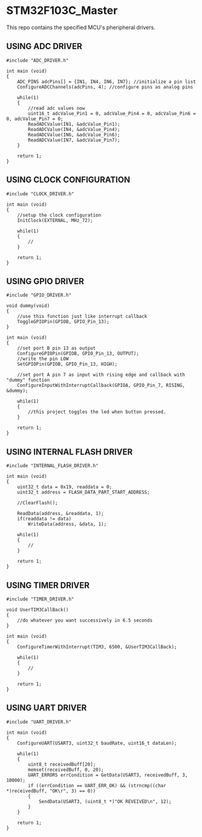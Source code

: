 # STM32F103C_Master
This repo contains the specified MCU's pheripheral drivers.

USING ADC DRIVER
--------------------------

	#include "ADC_DRIVER.h"

	int main (void)
	{
		ADC_PINS adcPins[] = {IN1, IN4, IN6, IN7}; //initialize a pin list
		ConfigureADCChannels(adcPins, 4); //configure pins as analog pins

		while(1)
		{
			//read adc values now
			uint16_t adcValue_Pin1 = 0, adcValue_Pin4 = 0, adcValue_Pin6 = 0, adcValue_Pin7 = 0;
			ReadADCValue(IN1, &adcValue_Pin1);
			ReadADCValue(IN4, &adcValue_Pin4);
			ReadADCValue(IN6, &adcValue_Pin6);
			ReadADCValue(IN7, &adcValue_Pin7);
		}

		return 1;
	}

USING CLOCK CONFIGURATION
----------------------------------------

	#include "CLOCK_DRIVER.h"

	int main (void)
	{
		//setup the clock configuration
		InitClock(EXTERNAL, MHz_72);

		while(1)
		{
			//
		}

		return 1;
	}


USING GPIO DRIVER
----------------------------

	#include "GPIO_DRIVER.h"

	void dummy(void)
	{
		//use this function just like interrupt callback
		ToggleGPIOPin(GPIOB, GPIO_Pin_13);
	}

	int main (void)
	{
		//set port B pin 13 as output
		ConfigureGPIOPin(GPIOB, GPIO_Pin_13, OUTPUT);
		//write the pin LOW
		SetGPIOPin(GPIOB, GPIO_Pin_13, HIGH);

		//set port A pin 7 as input with rising edge and callback with "dummy" function
		ConfigureInputWithInterruptCallback(GPIOA, GPIO_Pin_7, RISING, &dummy);

		while(1)
		{
			//this project toggles the led when button pressed.
		}

		return 1;
	}
	
USING INTERNAL FLASH DRIVER
-----------------------------------------

	#include "INTERNAL_FLASH_DRIVER.h"

	int main (void)
	{
		uint32_t data = 0x19, readdata = 0;
		uint32_t address = FLASH_DATA_PART_START_ADDRESS;

		//ClearFlash();

		ReadData(address, &readdata, 1);
		if(readdata != data)
			WriteData(address, &data, 1);

		while(1)
		{
			//
		}

		return 1;
	}
	
	
USING TIMER DRIVER
-----------------------------


	#include "TIMER_DRIVER.h"

	void UserTIM3CallBack()
	{
		//do whatever you want successively in 6.5 seconds
	}

	int main (void)
	{
		ConfigureTimerWithInterrupt(TIM3, 6500, &UserTIM3CallBack);

		while(1)
		{
			//
		}

		return 1;
	}
	
	
USING UART DRIVER
------------------------------------

	#include "UART_DRIVER.h"

	int main (void)
	{
		ConfigureUART(USART3, uint32_t baudRate, uint16_t dataLen);

		while(1)
		{
			uint8_t receivedBuff[20];
			memset(receivedBuff, 0, 20);
			UART_ERRORS errCondition = GetData(USART3, receivedBuff, 3, 10000);
			if ((errCondition == UART_ERR_OK) && (strncmp((char *)receivedBuff, "OK\r", 3) == 0)) 
			{
				SendData(USART3, (uint8_t *)"OK REVEIVED\n", 12);
			}
		}

		return 1;
	}
	
